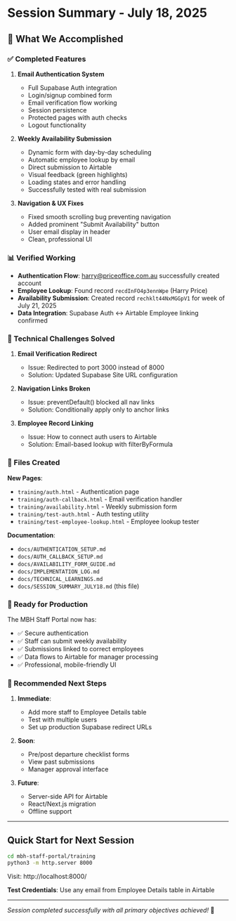 # Session Summary - July 18, 2025

## 🎯 What We Accomplished

### ✅ Completed Features

1. **Email Authentication System**
   - Full Supabase Auth integration
   - Login/signup combined form
   - Email verification flow working
   - Session persistence
   - Protected pages with auth checks
   - Logout functionality

2. **Weekly Availability Submission**
   - Dynamic form with day-by-day scheduling
   - Automatic employee lookup by email
   - Direct submission to Airtable
   - Visual feedback (green highlights)
   - Loading states and error handling
   - Successfully tested with real submission

3. **Navigation & UX Fixes**
   - Fixed smooth scrolling bug preventing navigation
   - Added prominent "Submit Availability" button
   - User email display in header
   - Clean, professional UI

### 📊 Verified Working

- **Authentication Flow**: harry@priceoffice.com.au successfully created account
- **Employee Lookup**: Found record `recdInFO4p3ennWpe` (Harry Price)
- **Availability Submission**: Created record `rechklt44NxMGGpV1` for week of July 21, 2025
- **Data Integration**: Supabase Auth ↔ Airtable Employee linking confirmed

### 🔧 Technical Challenges Solved

1. **Email Verification Redirect**
   - Issue: Redirected to port 3000 instead of 8000
   - Solution: Updated Supabase Site URL configuration

2. **Navigation Links Broken**
   - Issue: preventDefault() blocked all nav links
   - Solution: Conditionally apply only to anchor links

3. **Employee Record Linking**
   - Issue: How to connect auth users to Airtable
   - Solution: Email-based lookup with filterByFormula

### 📁 Files Created

**New Pages**:
- `training/auth.html` - Authentication page
- `training/auth-callback.html` - Email verification handler
- `training/availability.html` - Weekly submission form
- `training/test-auth.html` - Auth testing utility
- `training/test-employee-lookup.html` - Employee lookup tester

**Documentation**:
- `docs/AUTHENTICATION_SETUP.md`
- `docs/AUTH_CALLBACK_SETUP.md`
- `docs/AVAILABILITY_FORM_GUIDE.md`
- `docs/IMPLEMENTATION_LOG.md`
- `docs/TECHNICAL_LEARNINGS.md`
- `docs/SESSION_SUMMARY_JULY18.md` (this file)

### 🚀 Ready for Production

The MBH Staff Portal now has:
- ✅ Secure authentication
- ✅ Staff can submit weekly availability
- ✅ Submissions linked to correct employees
- ✅ Data flows to Airtable for manager processing
- ✅ Professional, mobile-friendly UI

### 🔮 Recommended Next Steps

1. **Immediate**:
   - Add more staff to Employee Details table
   - Test with multiple users
   - Set up production Supabase redirect URLs

2. **Soon**:
   - Pre/post departure checklist forms
   - View past submissions
   - Manager approval interface

3. **Future**:
   - Server-side API for Airtable
   - React/Next.js migration
   - Offline support

---

## Quick Start for Next Session

```bash
cd mbh-staff-portal/training
python3 -m http.server 8000
```

Visit: http://localhost:8000/

**Test Credentials**: Use any email from Employee Details table in Airtable

---
*Session completed successfully with all primary objectives achieved!* 🎉 
